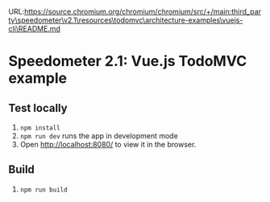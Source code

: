 URL:https://source.chromium.org/chromium/chromium/src/+/main:third_party\speedometer\v2.1\resources\todomvc\architecture-examples\vuejs-cli\README.md
# Speedometer 2.1: Vue.js TodoMVC example

## Test locally

1. `npm install`
2. `npm run dev` runs the app in development mode
3. Open <http://localhost:8080/> to view it in the browser.

## Build

1. `npm run build`
